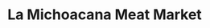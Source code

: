 ---
title: "La Michoacana Meat Market"
url: /greenville/la-michoacana-meat-market/
shop: supermarket
---